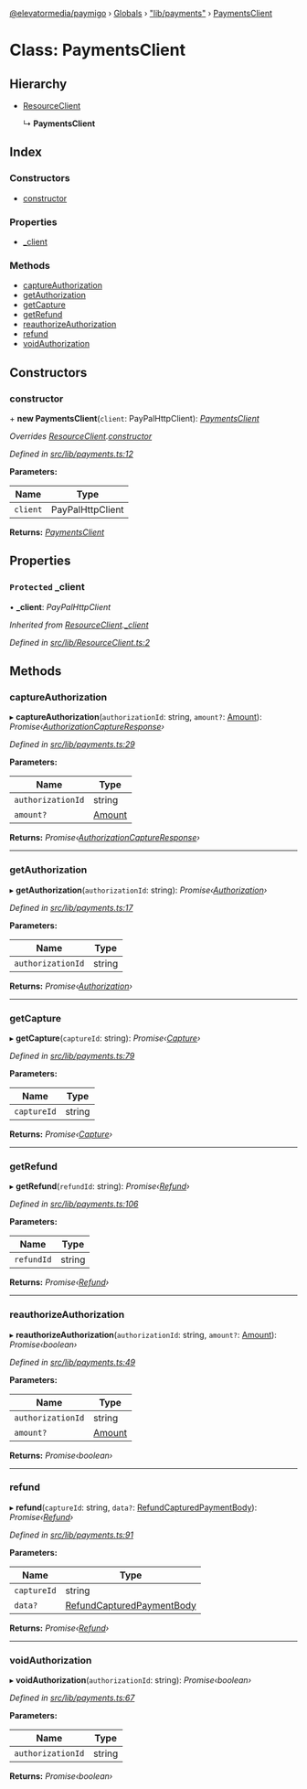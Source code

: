 [@elevatormedia/paymigo](../README.md) › [Globals](../globals.md) › ["lib/payments"](../modules/_lib_payments_.md) › [PaymentsClient](_lib_payments_.paymentsclient.md)

# Class: PaymentsClient

## Hierarchy

-   [ResourceClient](_lib_resourceclient_.resourceclient.md)

    ↳ **PaymentsClient**

## Index

### Constructors

-   [constructor](_lib_payments_.paymentsclient.md#constructor)

### Properties

-   [\_client](_lib_payments_.paymentsclient.md#protected-_client)

### Methods

-   [captureAuthorization](_lib_payments_.paymentsclient.md#captureauthorization)
-   [getAuthorization](_lib_payments_.paymentsclient.md#getauthorization)
-   [getCapture](_lib_payments_.paymentsclient.md#getcapture)
-   [getRefund](_lib_payments_.paymentsclient.md#getrefund)
-   [reauthorizeAuthorization](_lib_payments_.paymentsclient.md#reauthorizeauthorization)
-   [refund](_lib_payments_.paymentsclient.md#refund)
-   [voidAuthorization](_lib_payments_.paymentsclient.md#voidauthorization)

## Constructors

### constructor

\+ **new PaymentsClient**(`client`: PayPalHttpClient): _[PaymentsClient](_lib_payments_.paymentsclient.md)_

_Overrides [ResourceClient](_lib_resourceclient_.resourceclient.md).[constructor](_lib_resourceclient_.resourceclient.md#constructor)_

_Defined in [src/lib/payments.ts:12](https://github.com/ELEVATORmedia/paymigo/blob/02f279b/src/lib/payments.ts#L12)_

**Parameters:**

| Name     | Type             |
| -------- | ---------------- |
| `client` | PayPalHttpClient |

**Returns:** _[PaymentsClient](_lib_payments_.paymentsclient.md)_

## Properties

### `Protected` \_client

• **\_client**: _PayPalHttpClient_

_Inherited from [ResourceClient](_lib_resourceclient_.resourceclient.md).[\_client](_lib_resourceclient_.resourceclient.md#protected-_client)_

_Defined in [src/lib/ResourceClient.ts:2](https://github.com/ELEVATORmedia/paymigo/blob/02f279b/src/lib/ResourceClient.ts#L2)_

## Methods

### captureAuthorization

▸ **captureAuthorization**(`authorizationId`: string, `amount?`: [Amount](../interfaces/_types_common_.amount.md)): _Promise‹[AuthorizationCaptureResponse](../interfaces/_types_payments_.authorizationcaptureresponse.md)›_

_Defined in [src/lib/payments.ts:29](https://github.com/ELEVATORmedia/paymigo/blob/02f279b/src/lib/payments.ts#L29)_

**Parameters:**

| Name              | Type                                             |
| ----------------- | ------------------------------------------------ |
| `authorizationId` | string                                           |
| `amount?`         | [Amount](../interfaces/_types_common_.amount.md) |

**Returns:** _Promise‹[AuthorizationCaptureResponse](../interfaces/_types_payments_.authorizationcaptureresponse.md)›_

---

### getAuthorization

▸ **getAuthorization**(`authorizationId`: string): _Promise‹[Authorization](../interfaces/_types_payments_.authorization.md)›_

_Defined in [src/lib/payments.ts:17](https://github.com/ELEVATORmedia/paymigo/blob/02f279b/src/lib/payments.ts#L17)_

**Parameters:**

| Name              | Type   |
| ----------------- | ------ |
| `authorizationId` | string |

**Returns:** _Promise‹[Authorization](../interfaces/_types_payments_.authorization.md)›_

---

### getCapture

▸ **getCapture**(`captureId`: string): _Promise‹[Capture](../interfaces/_types_payments_.capture.md)›_

_Defined in [src/lib/payments.ts:79](https://github.com/ELEVATORmedia/paymigo/blob/02f279b/src/lib/payments.ts#L79)_

**Parameters:**

| Name        | Type   |
| ----------- | ------ |
| `captureId` | string |

**Returns:** _Promise‹[Capture](../interfaces/_types_payments_.capture.md)›_

---

### getRefund

▸ **getRefund**(`refundId`: string): _Promise‹[Refund](../interfaces/_types_payments_.refund.md)›_

_Defined in [src/lib/payments.ts:106](https://github.com/ELEVATORmedia/paymigo/blob/02f279b/src/lib/payments.ts#L106)_

**Parameters:**

| Name       | Type   |
| ---------- | ------ |
| `refundId` | string |

**Returns:** _Promise‹[Refund](../interfaces/_types_payments_.refund.md)›_

---

### reauthorizeAuthorization

▸ **reauthorizeAuthorization**(`authorizationId`: string, `amount?`: [Amount](../interfaces/_types_common_.amount.md)): _Promise‹boolean›_

_Defined in [src/lib/payments.ts:49](https://github.com/ELEVATORmedia/paymigo/blob/02f279b/src/lib/payments.ts#L49)_

**Parameters:**

| Name              | Type                                             |
| ----------------- | ------------------------------------------------ |
| `authorizationId` | string                                           |
| `amount?`         | [Amount](../interfaces/_types_common_.amount.md) |

**Returns:** _Promise‹boolean›_

---

### refund

▸ **refund**(`captureId`: string, `data?`: [RefundCapturedPaymentBody](../interfaces/_types_payments_.refundcapturedpaymentbody.md)): _Promise‹[Refund](../interfaces/_types_payments_.refund.md)›_

_Defined in [src/lib/payments.ts:91](https://github.com/ELEVATORmedia/paymigo/blob/02f279b/src/lib/payments.ts#L91)_

**Parameters:**

| Name        | Type                                                                                     |
| ----------- | ---------------------------------------------------------------------------------------- |
| `captureId` | string                                                                                   |
| `data?`     | [RefundCapturedPaymentBody](../interfaces/_types_payments_.refundcapturedpaymentbody.md) |

**Returns:** _Promise‹[Refund](../interfaces/_types_payments_.refund.md)›_

---

### voidAuthorization

▸ **voidAuthorization**(`authorizationId`: string): _Promise‹boolean›_

_Defined in [src/lib/payments.ts:67](https://github.com/ELEVATORmedia/paymigo/blob/02f279b/src/lib/payments.ts#L67)_

**Parameters:**

| Name              | Type   |
| ----------------- | ------ |
| `authorizationId` | string |

**Returns:** _Promise‹boolean›_
